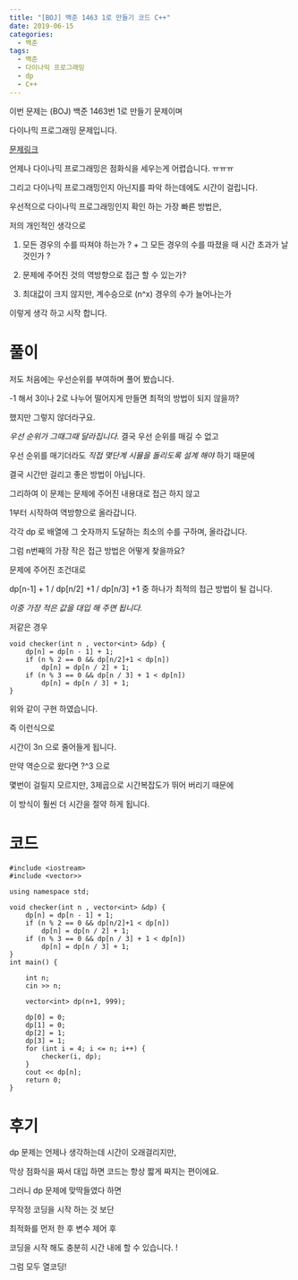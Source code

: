 ```yaml
---
title: "[BOJ] 백준 1463 1로 만들기 코드 C++"
date: 2019-06-15
categories: 
  - 백준
tags: 
  - 백준
  - 다이나믹 프로그래밍
  - dp
  - C++
---
```


이번 문제는 (BOJ) 백준 1463번 1로 만들기 문제이며

다이나믹 프로그래밍 문제입니다.

[문제링크](https://www.acmicpc.net/problem/1463)

언제나 다이나믹 프로그래밍은 점화식을 세우는게 어렵습니다. ㅠㅠㅠ

그리고 다이나믹 프로그래밍인지 아닌지를 파악 하는데에도 시간이 걸립니다.

우선적으로 다이나믹 프로그래밍인지 확인 하는 가장 빠른 방법은,

저의 개인적인 생각으로

1) 모든 경우의 수를 따져야 하는가 ? + 그 모든 경우의 수를 따졌을 때 시간 초과가 날 것인가 ? 

2) 문제에 주어진 것의 역방향으로 접근 할 수 있는가?

3) 최대값이 크지 않지만, 계수승으로 (n^x) 경우의 수가 늘어나는가

이렇게 생각 하고 시작 합니다. 

# 풀이 

저도 처음에는 우선순위를 부여하며 풀어 봤습니다. 

-1 해서 3이나 2로 나누어 떨어지게 만들면 최적의 방법이 되지 않을까?

했지만 그렇지 않더라구요. 

*우선 순위가 그때그때 달라집니다.* 결국 우선 순위를 매길 수 없고

우선 순위를 매기더라도 *직접 몇단계 시뮬을 돌리도록 설계 해야* 하기 때문에

결국 시간만 걸리고 좋은 방법이 아닙니다. 

그리하여 이 문제는 문제에 주어진 내용대로 접근 하지 않고 

1부터 시작하여 역방향으로 올라갑니다. 

각각 dp 로 배열에 그 숫자까지 도달하는 최소의 수를 구하며, 올라갑니다. 

그럼 n번째의 가장 작은 접근 방법은 어떻게 찾을까요?

문제에 주어진 조건대로

dp[n-1] + 1 / dp[n/2] +1 / dp[n/3] +1 중 하나가 최적의 접근 방법이 될 겁니다. 

*이중 가장 적은 값을 대입 해 주면 됩니다.*

저같은 경우

```
void checker(int n , vector<int> &dp) {
	dp[n] = dp[n - 1] + 1;
	if (n % 2 == 0 && dp[n/2]+1 < dp[n])
		dp[n] = dp[n / 2] + 1;
	if (n % 3 == 0 && dp[n / 3] + 1 < dp[n])
		dp[n] = dp[n / 3] + 1;
}
```

위와 같이 구현 하였습니다. 

즉 이런식으로

시간이 3n 으로 줄어들게 됩니다. 

만약 역순으로 왔다면  ?^3 으로

몇번이 걸릴지 모르지만, 3제곱으로 시간복잡도가 뛰어 버리기 때문에 

이 방식이 훨씬 더 시간을 절약 하게 됩니다.


# 코드
```
#include <iostream>
#include <vector>>

using namespace std;

void checker(int n , vector<int> &dp) {
	dp[n] = dp[n - 1] + 1;
	if (n % 2 == 0 && dp[n/2]+1 < dp[n])
		dp[n] = dp[n / 2] + 1;
	if (n % 3 == 0 && dp[n / 3] + 1 < dp[n])
		dp[n] = dp[n / 3] + 1;
}
int main() {

	int n;
	cin >> n;

	vector<int> dp(n+1, 999);

	dp[0] = 0;
	dp[1] = 0;
	dp[2] = 1;
	dp[3] = 1;
	for (int i = 4; i <= n; i++) {
		checker(i, dp);
	}
	cout << dp[n];
	return 0;
}
```

# 후기
dp 문제는 언제나 생각하는데 시간이 오래걸리지만, 

막상 점화식을 짜서 대입 하면 코드는 항상 짧게 짜지는 편이에요.

그러니 dp 문제에 맞딱들였다 하면

무작정 코딩을 시작 하는 것 보단

최적화를 먼저 한 후 변수 제어 후 

코딩을 시작 해도 충분히 시간 내에 할 수 있습니다. !

그럼 모두 열코딩!
